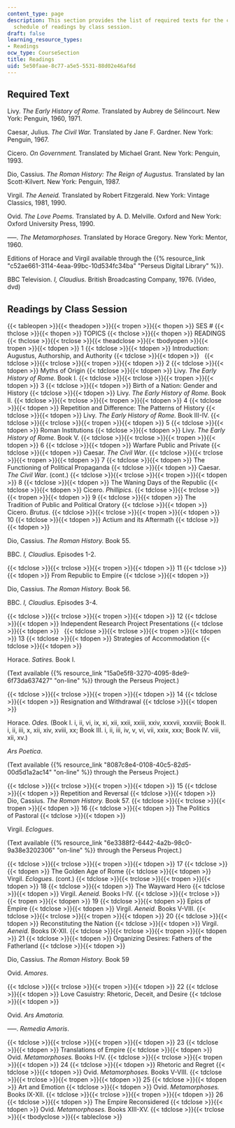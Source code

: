 ```yaml
---
content_type: page
description: This section provides the list of required texts for the course and the
  schedule of readings by class session.
draft: false
learning_resource_types:
- Readings
ocw_type: CourseSection
title: Readings
uid: 5e50faae-8c77-a5e5-5531-88d02e46af6d
---
```

## Required Text

Livy. *The Early History of Rome.* Translated by Aubrey de Sélincourt. New York: Penguin, 1960, 1971.

Caesar, Julius. *The Civil War.* Translated by Jane F. Gardner. New York: Penguin, 1967.

Cicero. *On Government.* Translated by Michael Grant. New York: Penguin, 1993.

Dio, Cassius. *The Roman History: The Reign of Augustus.* Translated by Ian Scott-Kilvert. New York: Penguin, 1987.

Virgil. *The Aeneid.* Translated by Robert Fitzgerald. New York: Vintage Classics, 1981, 1990.

Ovid. *The Love Poems.* Translated by A. D. Melville. Oxford and New York: Oxford University Press, 1990.

–––. *The Metamorphoses.* Translated by Horace Gregory. New York: Mentor, 1960.

Editions of Horace and Virgil available through the {{% resource_link "c52ae661-3114-4eaa-99bc-10d534fc34ba" "Perseus Digital Library" %}}.

BBC Television. *I, Claudius.* British Broadcasting Company, 1976. (Video, dvd)

## Readings by Class Session

{{< tableopen >}}{{< theadopen >}}{{< tropen >}}{{< thopen >}}
SES #
{{< thclose >}}{{< thopen >}}
TOPICS
{{< thclose >}}{{< thopen >}}
READINGS
{{< thclose >}}{{< trclose >}}{{< theadclose >}}{{< tbodyopen >}}{{< tropen >}}{{< tdopen >}}
1
{{< tdclose >}}{{< tdopen >}}
Introduction: Augustus, Authorship, and Authority
{{< tdclose >}}{{< tdopen >}}
 
{{< tdclose >}}{{< trclose >}}{{< tropen >}}{{< tdopen >}}
2
{{< tdclose >}}{{< tdopen >}}
Myths of Origin
{{< tdclose >}}{{< tdopen >}}
Livy. *The Early History of Rome.* Book I.
{{< tdclose >}}{{< trclose >}}{{< tropen >}}{{< tdopen >}}
3
{{< tdclose >}}{{< tdopen >}}
Birth of a Nation: Gender and History
{{< tdclose >}}{{< tdopen >}}
Livy. *The Early History of Rome.* Book II.
{{< tdclose >}}{{< trclose >}}{{< tropen >}}{{< tdopen >}}
4
{{< tdclose >}}{{< tdopen >}}
Repetition and Difference: The Patterns of History
{{< tdclose >}}{{< tdopen >}}
Livy. *The Early History of Rome.* Book III-IV.
{{< tdclose >}}{{< trclose >}}{{< tropen >}}{{< tdopen >}}
5
{{< tdclose >}}{{< tdopen >}}
Roman Institutions
{{< tdclose >}}{{< tdopen >}}
Livy. *The Early History of Rome.* Book V.
{{< tdclose >}}{{< trclose >}}{{< tropen >}}{{< tdopen >}}
6
{{< tdclose >}}{{< tdopen >}}
Warfare Public and Private
{{< tdclose >}}{{< tdopen >}}
Caesar. *The Civil War*.
{{< tdclose >}}{{< trclose >}}{{< tropen >}}{{< tdopen >}}
7
{{< tdclose >}}{{< tdopen >}}
The Functioning of Political Propaganda
{{< tdclose >}}{{< tdopen >}}
Caesar. *The Civil War*. (cont.)
{{< tdclose >}}{{< trclose >}}{{< tropen >}}{{< tdopen >}}
8
{{< tdclose >}}{{< tdopen >}}
The Waning Days of the Republic
{{< tdclose >}}{{< tdopen >}}
Cicero. *Phillipics*.
{{< tdclose >}}{{< trclose >}}{{< tropen >}}{{< tdopen >}}
9
{{< tdclose >}}{{< tdopen >}}
The Tradition of Public and Political Oratory
{{< tdclose >}}{{< tdopen >}}
Cicero. *Brutus*.
{{< tdclose >}}{{< trclose >}}{{< tropen >}}{{< tdopen >}}
10
{{< tdclose >}}{{< tdopen >}}
Actium and its Aftermath
{{< tdclose >}}{{< tdopen >}}

Dio, Cassius. *The Roman History.* Book 55.

BBC. *I, Claudius.* Episodes 1-2.

{{< tdclose >}}{{< trclose >}}{{< tropen >}}{{< tdopen >}}
11
{{< tdclose >}}{{< tdopen >}}
From Republic to Empire
{{< tdclose >}}{{< tdopen >}}

Dio, Cassius. *The Roman History.* Book 56.

BBC. *I, Claudius.* Episodes 3-4.

{{< tdclose >}}{{< trclose >}}{{< tropen >}}{{< tdopen >}}
12
{{< tdclose >}}{{< tdopen >}}
Independent Research Project Presentations
{{< tdclose >}}{{< tdopen >}}
 
{{< tdclose >}}{{< trclose >}}{{< tropen >}}{{< tdopen >}}
13
{{< tdclose >}}{{< tdopen >}}
Strategies of Accommodation
{{< tdclose >}}{{< tdopen >}}

Horace. *Satires.* Book I.

(Text available {{% resource_link "15a0e5f8-3270-4095-8de9-6f73da637427" "on-line" %}} through the Perseus Project.)

{{< tdclose >}}{{< trclose >}}{{< tropen >}}{{< tdopen >}}
14
{{< tdclose >}}{{< tdopen >}}
Resignation and Withdrawal
{{< tdclose >}}{{< tdopen >}}

Horace. *Odes.* (Book I. i, ii, vi, ix, xi, xii, xxii, xxiii, xxiv, xxxvii, xxxviii; Book II. i, ii, iii, x, xii, xiv, xviii, xx; Book III. i, ii, iii, iv, v, vi, vii, xxix, xxx; Book IV. viii, xii, xv.)

*Ars Poetica*.

(Text available {{% resource_link "8087c8e4-0108-40c5-82d5-00d5d1a2ac14" "on-line" %}} through the Perseus Project.)

{{< tdclose >}}{{< trclose >}}{{< tropen >}}{{< tdopen >}}
15
{{< tdclose >}}{{< tdopen >}}
Repetition and Reversal
{{< tdclose >}}{{< tdopen >}}
Dio, Cassius. *The Roman History.* Book 57.
{{< tdclose >}}{{< trclose >}}{{< tropen >}}{{< tdopen >}}
16
{{< tdclose >}}{{< tdopen >}}
The Politics of Pastoral
{{< tdclose >}}{{< tdopen >}}

Virgil. *Eclogues*.

(Text available {{% resource_link "6e3388f2-6442-4a2b-98c0-9a38e3202306" "on-line" %}} through the Perseus Project.)

{{< tdclose >}}{{< trclose >}}{{< tropen >}}{{< tdopen >}}
17
{{< tdclose >}}{{< tdopen >}}
The Golden Age of Rome
{{< tdclose >}}{{< tdopen >}}
Virgil. *Eclogues*. (cont.)
{{< tdclose >}}{{< trclose >}}{{< tropen >}}{{< tdopen >}}
18
{{< tdclose >}}{{< tdopen >}}
The Wayward Hero
{{< tdclose >}}{{< tdopen >}}
Virgil. *Aeneid.* Books I-IV.
{{< tdclose >}}{{< trclose >}}{{< tropen >}}{{< tdopen >}}
19
{{< tdclose >}}{{< tdopen >}}
Epics of Empire
{{< tdclose >}}{{< tdopen >}}
Virgil. *Aeneid.* Books V-VIII.
{{< tdclose >}}{{< trclose >}}{{< tropen >}}{{< tdopen >}}
20
{{< tdclose >}}{{< tdopen >}}
Reconstituting the Nation
{{< tdclose >}}{{< tdopen >}}
Virgil. *Aeneid.* Books IX-XII.
{{< tdclose >}}{{< trclose >}}{{< tropen >}}{{< tdopen >}}
21
{{< tdclose >}}{{< tdopen >}}
Organizing Desires: Fathers of the Fatherland
{{< tdclose >}}{{< tdopen >}}

Dio, Cassius. *The Roman History.* Book 59

Ovid. *Amores*.

{{< tdclose >}}{{< trclose >}}{{< tropen >}}{{< tdopen >}}
22
{{< tdclose >}}{{< tdopen >}}
Love Casuistry: Rhetoric, Deceit, and Desire
{{< tdclose >}}{{< tdopen >}}

Ovid. *Ars Amatoria.*

–––. *Remedia Amoris*.

{{< tdclose >}}{{< trclose >}}{{< tropen >}}{{< tdopen >}}
23
{{< tdclose >}}{{< tdopen >}}
Translations of Empire
{{< tdclose >}}{{< tdopen >}}
Ovid. *Metamorphoses.* Books I-IV.
{{< tdclose >}}{{< trclose >}}{{< tropen >}}{{< tdopen >}}
24
{{< tdclose >}}{{< tdopen >}}
Rhetoric and Regret
{{< tdclose >}}{{< tdopen >}}
Ovid. *Metamorphoses.* Books V-VIII.
{{< tdclose >}}{{< trclose >}}{{< tropen >}}{{< tdopen >}}
25
{{< tdclose >}}{{< tdopen >}}
Art and Emotion
{{< tdclose >}}{{< tdopen >}}
Ovid. *Metamorphoses.* Books IX-XII.
{{< tdclose >}}{{< trclose >}}{{< tropen >}}{{< tdopen >}}
26
{{< tdclose >}}{{< tdopen >}}
The Empire Reconsidered
{{< tdclose >}}{{< tdopen >}}
Ovid. *Metamorphoses.* Books XIII-XV.
{{< tdclose >}}{{< trclose >}}{{< tbodyclose >}}{{< tableclose >}}